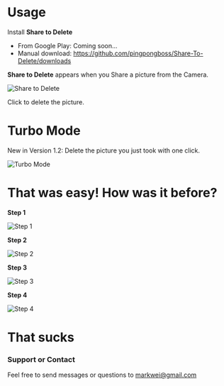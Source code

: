 # Usage
Install **Share to Delete**

* From Google Play: Coming soon...
* Manual download: https://github.com/pingpongboss/Share-To-Delete/downloads

**Share to Delete** appears when you Share a picture from the Camera.

![Share to Delete](https://github.com/pingpongboss/Share-To-Delete/raw/master/web/images/share%20to%20delete.png)

Click to delete the picture.

# Turbo Mode
New in Version 1.2: Delete the picture you just took with one click.

![Turbo Mode](https://github.com/pingpongboss/Share-To-Delete/raw/master/web/images/turbo%20mode.png)

# That was easy! How was it before?

**Step 1**

![Step 1](https://github.com/pingpongboss/Share-To-Delete/raw/master/web/images/step%201.png)

**Step 2**

![Step 2](https://github.com/pingpongboss/Share-To-Delete/raw/master/web/images/step%202.png)

**Step 3**

![Step 3](https://github.com/pingpongboss/Share-To-Delete/raw/master/web/images/step%203.png)

**Step 4**

![Step 4](https://github.com/pingpongboss/Share-To-Delete/raw/master/web/images/step%204.png)

# That sucks

### Support or Contact
Feel free to send messages or questions to markwei@gmail.com